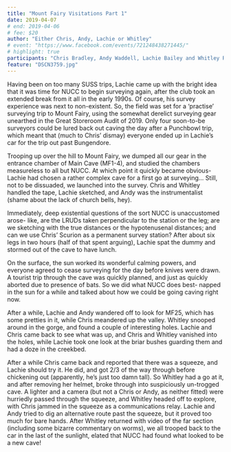 ```yaml
---
title: "Mount Fairy Visitations Part 1"
date: 2019-04-07
# end: 2019-04-06
# fee: $20
author: "Either Chris, Andy, Lachie or Whitley"
# event: "https://www.facebook.com/events/721248438271445/"
# highlight: true
participants: "Chris Bradley, Andy Waddell, Lachie Bailey and Whitley Rosenberg"
feature: "DSCN3759.jpg"
---
```


Having been on too many SUSS trips, Lachie came up with the bright idea that it was time for NUCC to begin surveying again, after the club took an extended break from it all in the early 1990s. Of course, his survey experience was next to non-existent. So, the field was set for a ‘practise’ surveying trip to Mount Fairy, using the somewhat derelict surveying gear unearthed in the Great Storeroom Audit of 2019. Only four soon-to-be surveyors could be lured back out caving the day after a Punchbowl trip, which meant that (much to Chris’ dismay) everyone ended up in Lachie’s car for the trip out past Bungendore.

Trooping up over the hill to Mount Fairy, we dumped all our gear in the entrance chamber of Main Cave (MF1-4), and studied the chambers measureless to all but NUCC. At which point it quickly became obvious- Lachie had chosen a rather complex cave for a first go at surveying... Still, not to be dissuaded, we launched into the survey. Chris and Whitley handled the tape, Lachie sketched, and Andy was the instrumentalist (shame about the lack of church bells, hey).

Immediately, deep existential questions of the sort NUCC is unaccustomed arose- like, are the LRUDs taken perpendicular to the station or the leg; are we sketching with the true distances or the hypotenusenal distances; and can we use Chris’ Scurion as a permanent survey station? After about six legs in two hours (half of that spent arguing), Lachie spat the dummy and stormed out of the cave to have lunch.

On the surface, the sun worked its wonderful calming powers, and everyone agreed to cease surveying for the day before knives were drawn. A tourist trip through the cave was
quickly planned, and just as quickly aborted due to presence of bats. So we did what NUCC does best- napped in the sun for a while and talked about how we could be going caving right now.

After a while, Lachie and Andy wandered off to look for MF25, which has some pretties in it, while Chris meandered up the valley. Whitley snooped around in the gorge, and found a couple of interesting holes. Lachie and Chris came back to see what was up, and Chris and Whitley vanished into the holes, while Lachie took one look at the briar bushes guarding them and had a doze in the creekbed.

After a while Chris came back and reported that there was a squeeze, and Lachie should try it. He did, and got 2/3 of the way through before chickening out (apparently, he’s just too damn tall). So Whitley had a go at it, and after removing her helmet, broke through into suspiciously un-trogged cave. A lighter and a camera (but not a Chris or Andy, as neither fitted) were hurriedly passed through the squeeze, and Whitley headed off to explore, with Chris jammed in the squeeze as a communications relay. Lachie and Andy tried to dig an alternative route past the squeeze, but it proved too much for bare hands. After Whitley returned with video of the far section (including some bizarre commentary on worms), we all trooped back to the car in the last of the sunlight, elated that NUCC had found what looked to be a new cave!